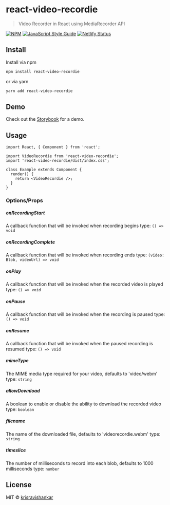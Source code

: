 # react-video-recordie

> Video Recorder in React using MediaRecorder API

[![NPM](https://img.shields.io/npm/v/react-video-recordie.svg)](https://www.npmjs.com/package/react-video-recordie) [![JavaScript Style Guide](https://img.shields.io/badge/code_style-standard-brightgreen.svg)](https://standardjs.com) [![Netlify Status](https://api.netlify.com/api/v1/badges/6ab428ac-c45a-4938-974a-6f8b9a3f9af4/deploy-status)](https://app.netlify.com/sites/react-video-recordie/deploys)

## Install

Install via npm

```bash
npm install react-video-recordie
```

or via yarn

```bash
yarn add react-video-recordie
```

## Demo

Check out the [Storybook](https://react-video-recordie.netlify.app) for a demo.

## Usage

```tsx
import React, { Component } from 'react';

import VideoRecordie from 'react-video-recordie';
import 'react-video-recordie/dist/index.css';

class Example extends Component {
  render() {
    return <VideoRecordie />;
  }
}
```

### Options/Props

##### onRecordingStart

A callback function that will be invoked when recording begins
type: `() => void`

##### onRecordingComplete

A callback function that will be invoked when recording ends
type: `(video: Blob, videoUrl) => void`

##### onPlay

A callback function that will be invoked when the recorded video is played
type: `() => void`

##### onPause

A callback function that will be invoked when the recording is paused
type: `() => void`

##### onResume

A callback function that will be invoked when the paused recording is resumed
type: `() => void`

##### mimeType

The MIME media type required for your video, defaults to 'video/webm'
type: `string`

##### allowDownload

A boolean to enable or disable the ability to download the recorded video
type: `boolean`

##### filename

The name of the downloaded file, defaults to 'videorecordie.webm'
type: `string`

##### timeslice

The number of milliseconds to record into each blob, defaults to 1000 milliseconds
type: `number`

## License

MIT © [krisravishankar](https://github.com/krisravishankar)
